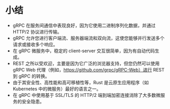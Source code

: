# 小结

- gRPC 在服务间通信中表现良好，因为它使用二进制序列化数据，并通过 HTTP/2 协议进行传输。
- gRPC 允许您进行客户端流、服务器端流和双向流，这使您能够并行发送多个请求或接收多个响应。
- 在 gRPC 微服务中，稳定的 client-server 交互很简单，因为有自动代码生成。
- REST 之所以受欢迎，主要是因为它广泛的浏览器支持，但您仍然可以使用 gRPC Web 代理（例如，https://github.com/grpc/gRPC-Web）进行 REST 到 gRPC 的转换。
- 由于其安全性、高性能和高可移植性等，Rust 是云原生应用程序（如 Kubernetes 中的微服务）最好的语言之一。
- 在 gRPC 中使用基于 SSL/TLS 的 HTTP/2 端到端加密连接消除了大多数微服务的安全隐患。
